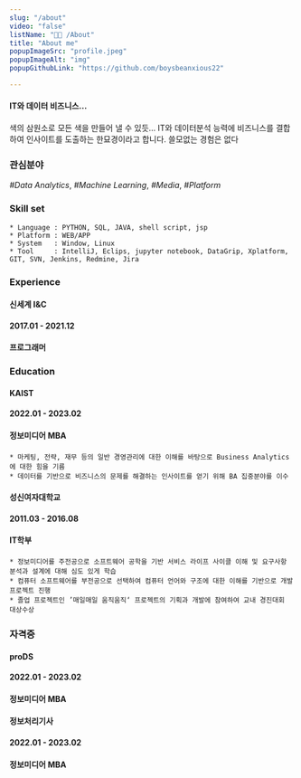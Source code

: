 ```yaml
---
slug: "/about"
video: "false"
listName: "👨‍💻 /About"
title: "About me"
popupImageSrc: "profile.jpeg"
popupImageAlt: "img"
popupGithubLink: "https://github.com/boysbeanxious22"

---
```


#### IT와 데이터 비즈니스…
색의 삼원소로 모든 색을 만들어 낼 수 있듯… IT와 데이터분석 능력에 비즈니스를 결합하여 인사이트를 도출하는 한묘경이라고 합니다. 
쓸모없는 경험은 없다


### 관심분야
<i>#Data Analytics</i>, <i>#Machine Learning</i>, <i>#Media</i>, <i>#Platform</i><br/>


###  Skill set
	* Language : PYTHON, SQL, JAVA, shell script, jsp 
	* Platform : WEB/APP
	* System   : Window, Linux
	* Tool     : IntelliJ, Eclips, jupyter notebook, DataGrip, Xplatform, GIT, SVN, Jenkins, Redmine, Jira

### Experience
#### 신세계 I&C
#### 2017.01 - 2021.12
#### 프로그래머 


### Education 
#### KAIST
#### 2022.01 - 2023.02
#### 정보미디어 MBA

	* 마케팅, 전략, 재무 등의 일반 경영관리에 대한 이해를 바탕으로 Business Analytics에 대한 힘을 기름
	* 데이터를 기반으로 비즈니스의 문제를 해결하는 인사이트를 얻기 위해 BA 집중분야를 이수  

#### 성신여자대학교
#### 2011.03 - 2016.08
#### IT학부

	* 정보미디어를 주전공으로 소프트웨어 공학을 기반 서비스 라이프 사이클 이해 및 요구사항 분석과 설계에 대해 심도 있게 학습
	* 컴퓨터 소프트웨어를 부전공으로 선택하여 컴퓨터 언어와 구조에 대한 이해를 기반으로 개발 프로젝트 진행
	* 졸업 프로젝트인 ’매일매일 움직움직‘ 프로젝트의 기획과 개발에 참여하여 교내 경진대회 대상수상 


### 자격증
#### proDS
#### 2022.01 - 2023.02
#### 정보미디어 MBA

#### 정보처리기사 
#### 2022.01 - 2023.02
#### 정보미디어 MBA